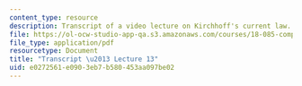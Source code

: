 ```yaml
---
content_type: resource
description: Transcript of a video lecture on Kirchhoff's current law.
file: https://ol-ocw-studio-app-qa.s3.amazonaws.com/courses/18-085-computational-science-and-engineering-i-fall-2008/e0272561e0903eb7b580453aa097be02_18-085F08-L13.pdf
file_type: application/pdf
resourcetype: Document
title: "Transcript \u2013 Lecture 13"
uid: e0272561-e090-3eb7-b580-453aa097be02
---
```

